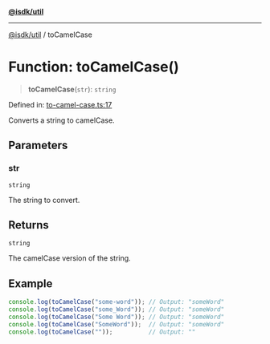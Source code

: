 [**@isdk/util**](../README.md)

***

[@isdk/util](../globals.md) / toCamelCase

# Function: toCamelCase()

> **toCamelCase**(`str`): `string`

Defined in: [to-camel-case.ts:17](https://github.com/isdk/util.js/blob/79fcdde5490ce675c34a8f772113e8a202beea65/src/to-camel-case.ts#L17)

Converts a string to camelCase.

## Parameters

### str

`string`

The string to convert.

## Returns

`string`

The camelCase version of the string.

## Example

```typescript
console.log(toCamelCase("some-word")); // Output: "someWord"
console.log(toCamelCase("some_Word")); // Output: "someWord"
console.log(toCamelCase("Some Word")); // Output: "someWord"
console.log(toCamelCase("SomeWord"));  // Output: "someWord"
console.log(toCamelCase(""));          // Output: ""
```
